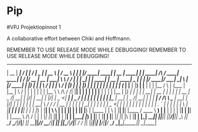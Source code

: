 # Pip
#VPJ
Projektiopinnot 1

A collaborative effort between Chiki and Hoffmann.

REMEMBER TO USE RELEASE MODE WHILE DEBUGGING!
REMEMBER TO USE RELEASE MODE WHILE DEBUGGING!


  _____  ______ __  __ ______ __  __ ____  ______ _____     _______ ____     _    _  _____ ______    _____  ______ _      ______           _____ ______    __  __  ____  _____  ______   __          ___    _ _____ _      ______    _____  ______ ____  _    _  _____  _____ _____ _   _  _____ 
 |  __ \|  ____|  \/  |  ____|  \/  |  _ \|  ____|  __ \   |__   __/ __ \   | |  | |/ ____|  ____|  |  __ \|  ____| |    |  ____|   /\    / ____|  ____|  |  \/  |/ __ \|  __ \|  ____|  \ \        / / |  | |_   _| |    |  ____|  |  __ \|  ____|  _ \| |  | |/ ____|/ ____|_   _| \ | |/ ____|
 | |__) | |__  | \  / | |__  | \  / | |_) | |__  | |__) |     | | | |  | |  | |  | | (___ | |__     | |__) | |__  | |    | |__     /  \  | (___ | |__     | \  / | |  | | |  | | |__      \ \  /\  / /| |__| | | | | |    | |__     | |  | | |__  | |_) | |  | | |  __| |  __  | | |  \| | |  __ 
 |  _  /|  __| | |\/| |  __| | |\/| |  _ <|  __| |  _  /      | | | |  | |  | |  | |\___ \|  __|    |  _  /|  __| | |    |  __|   / /\ \  \___ \|  __|    | |\/| | |  | | |  | |  __|      \ \/  \/ / |  __  | | | | |    |  __|    | |  | |  __| |  _ <| |  | | | |_ | | |_ | | | | . ` | | |_ |
 | | \ \| |____| |  | | |____| |  | | |_) | |____| | \ \      | | | |__| |  | |__| |____) | |____   | | \ \| |____| |____| |____ / ____ \ ____) | |____   | |  | | |__| | |__| | |____      \  /\  /  | |  | |_| |_| |____| |____   | |__| | |____| |_) | |__| | |__| | |__| |_| |_| |\  | |__| |
 |_|  \_\______|_|  |_|______|_|  |_|____/|______|_|  \_\     |_|  \____/    \____/|_____/|______|  |_|  \_\______|______|______/_/    \_\_____/|______|  |_|  |_|\____/|_____/|______|      \/  \/   |_|  |_|_____|______|______|  |_____/|______|____/ \____/ \_____|\_____|_____|_| \_|\_____|
                                                                                                                                                                                                                                                                                                 